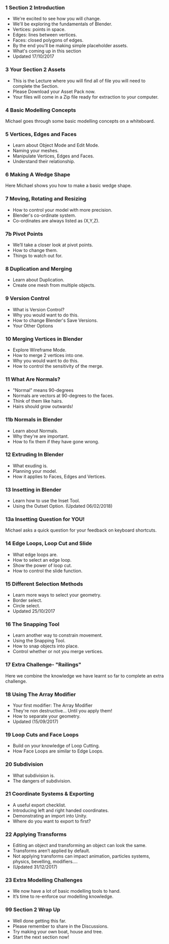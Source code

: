 ### 1 Section 2 Introduction

+ We're excited to see how you will change.
+ We'll be exploring the fundamentals of Blender.
+ Vertices: points in space.
+ Edges: lines between vertices.
+ Faces: closed polygons of edges.
+ By the end you'll be making simple placeholder assets.
+ What's coming up in this section
+ Updated 17/10/2017

### 3 Your Section 2 Assets

+ This is the Lecture where you will find all of file you will need to complete the Section.
+ Please Download your Asset Pack now.
+ Your files will come in a Zip file ready for extraction to your computer.

### 4 Basic Modelling Concepts

Michael goes through some basic modelling concepts on a whiteboard.

### 5 Vertices, Edges and Faces

+ Learn about Object Mode and Edit Mode.
+ Naming your meshes.
+ Manipulate Vertices, Edges and Faces.
+ Understand their relationship.

### 6 Making A Wedge Shape

Here Michael shows you how to make a basic wedge shape.

### 7 Moving, Rotating and Resizing

+ How to control your model with more precision.
+ Blender's co-ordinate system.
+ Co-ordinates are always listed as (X,Y,Z).

### 7b Pivot Points

+ We’ll take a closer look at pivot points.
+ How to change them.
+ Things to watch out for.

### 8 Duplication and Merging

+ Learn about Duplication.
+ Create one mesh from multiple objects.

### 9 Version Control

+ What is Version Control?
+ Why you would want to do this.
+ How to change Blender's Save Versions.
+ Your Other Options

### 10 Merging Vertices in Blender

+ Explore Wireframe Mode.
+ How to merge 2 vertices into one.
+ Why you would want to do this.
+ How to control the sensitivity of the merge.

### 11 What Are Normals?

+ "Normal" means 90-degrees
+ Normals are vectors at 90-degrees to the faces.
+ Think of them like hairs.
+ Hairs should grow outwards!

### 11b Normals in Blender

+ Learn about Normals.
+ Why they're are important.
+ How to fix them if they have gone wrong.

### 12 Extruding In Blender

+ What exuding is.
+ Planning your model.
+ How it applies to Faces, Edges and Vertices.

### 13 Insetting in Blender

+ Learn how to use the Inset Tool.
+ Using the Outset Option.
(Updated 06/02/2018)

### 13a Insetting Question for YOU!

Michael asks a quick question for your feedback on keyboard shortcuts.

### 14 Edge Loops, Loop Cut and Slide

+ What edge loops are.
+ How to select an edge loop.
+ Show the power of loop cut.
+ How to control the slide function.

### 15 Different Selection Methods

+ Learn more ways to select your geometry.
+ Border select.
+ Circle select.
+ Updated 25/10/2017

### 16 The Snapping Tool

+ Learn another way to constrain movement.
+ Using the Snapping Tool.
+ How to snap objects into place.
+ Control whether or not you merge vertices.

### 17 Extra Challenge- "Railings"

Here we combine the knowledge we have learnt so far to complete an extra
challenge.

### 18 Using The Array Modifier

+ Your first modifier: The Array Modifier
+ They're non destructive… Until you apply them!
+ How to separate your geometry.
+ Updated (15/09/2017)

### 19 Loop Cuts and Face Loops

+ Build on your knowledge of Loop Cutting.
+ How Face Loops are similar to Edge Loops.

### 20 Subdivision

+ What subdivision is.
+ The dangers of subdivision.

### 21 Coordinate Systems & Exporting

+ A useful export checklist.
+ Introducing left and right handed coordinates.
+ Demonstrating an import into Unity.
+ Where do you want to export to first?

### 22 Applying Transforms

+ Editing an object and transforming an object can look the same.
+ Transforms aren’t applied by default.
+ Not applying transforms can impact animation, particles systems, physics,
bevelling, modifiers….
+ (Updated 31/12/2017) 

### 23 Extra Modelling Challenges

+ We now have a lot of basic modelling tools to hand.
+ It’s time to re-enforce our modelling knowledge.

### 99 Section 2 Wrap Up

+ Well done getting this far.
+ Please remember to share in the Discussions.
+ Try making your own boat, house and tree.
+ Start the next section now!
